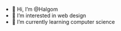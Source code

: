- 👋 Hi, I’m @Halgom
- 👀 I’m interested in web design
- 🌱 I’m currently learning computer science
<!---
- 💞️ I’m looking to collaborate on ...
- 📫 How to reach me ...
--->

<!---
Halgom/Halgom is a ✨ special ✨ repository because its `README.md` (this file) appears on your GitHub profile.
You can click the Preview link to take a look at your changes.
--->

